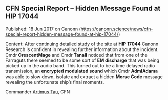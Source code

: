 ## CFN Special Report &#8211; Hidden Message Found at HIP 17044

Published: 18 Jun 2017 on Canonn (https://canonn.science/news/cfn-special-report-hidden-message-found-at-hip-17044/)

Content: After continuing detailed study of the site at **HIP 17044** Canonn Research is confident in revealing further information about the incident. Cmdr **CrescentMage** and Cmdr **Tanall** noticed that from one of the Farraguts there seemed to be some sort of **EM discharge** that was being picked up in the audio band. This turned out to be a time delayed radio transmission, an **encrypted modulated sound** which Cmdr **AdmlAdama** was able to slow down, isolate and extract a hidden **Morse Code** message revealing the unfortunate ship’s final moments.

Commander [Artimus Tau](/user/artimustau), CFN